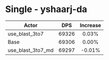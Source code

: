 # Single - yshaarj-da
| Actor | DPS | Increase |
|---|:---:|:---:|
|use_blast_3to7|69326|0.03%|
|Base|69306|0.00%|
|use_blast_3to7_md|69297|-0.01%|
